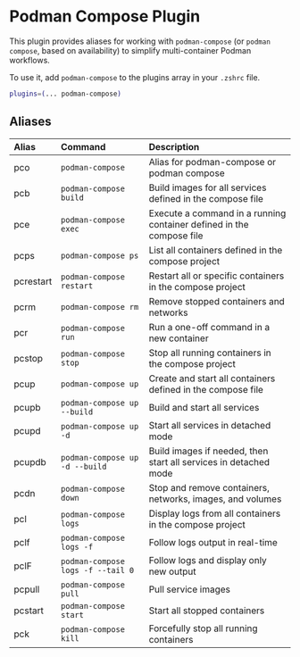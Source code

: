 # Podman Compose Plugin

This plugin provides aliases for working with `podman-compose` (or `podman compose`, based on availability) to simplify multi-container Podman workflows.

To use it, add `podman-compose` to the plugins array in your `.zshrc` file.

```zsh
plugins=(... podman-compose)
```

## Aliases

| Alias     | Command                                       | Description                                                                              |
| :------   | :-------------------------------------------- | :--------------------------------------------------------------------------------------- |
| pco       | `podman-compose`                              | Alias for podman-compose or podman compose                                               |
| pcb       | `podman-compose build`                        | Build images for all services defined in the compose file                                |
| pce       | `podman-compose exec`                         | Execute a command in a running container defined in the compose file                     |
| pcps      | `podman-compose ps`                           | List all containers defined in the compose project                                       |
| pcrestart | `podman-compose restart`                      | Restart all or specific containers in the compose project                                |
| pcrm      | `podman-compose rm`                           | Remove stopped containers and networks                                                   |
| pcr       | `podman-compose run`                          | Run a one-off command in a new container                                                 |
| pcstop    | `podman-compose stop`                         | Stop all running containers in the compose project                                       |
| pcup      | `podman-compose up`                           | Create and start all containers defined in the compose file                              |
| pcupb     | `podman-compose up --build`                   | Build and start all services                                                             |
| pcupd     | `podman-compose up -d`                        | Start all services in detached mode                                                      |
| pcupdb    | `podman-compose up -d --build`                | Build images if needed, then start all services in detached mode                         |
| pcdn      | `podman-compose down`                         | Stop and remove containers, networks, images, and volumes                                |
| pcl       | `podman-compose logs`                         | Display logs from all containers in the compose project                                  |
| pclf      | `podman-compose logs -f`                      | Follow logs output in real-time                                                          |
| pclF      | `podman-compose logs -f --tail 0`             | Follow logs and display only new output                                                  |
| pcpull    | `podman-compose pull`                         | Pull service images                                                                      |
| pcstart   | `podman-compose start`                        | Start all stopped containers                                                             |
| pck       | `podman-compose kill`                         | Forcefully stop all running containers                                                   |



